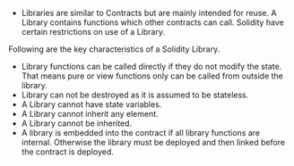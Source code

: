 * Libraries are similar to Contracts but are mainly intended for reuse. A Library contains functions which other contracts can call. Solidity have certain restrictions on use of a Library.

Following are the key characteristics of a Solidity Library.
* Library functions can be called directly if they do not modify the state. That means pure or view functions only can be called from outside the library.
* Library can not be destroyed as it is assumed to be stateless.
* A Library cannot have state variables.
* A Library cannot inherit any element.
* A Library cannot be inherited.
* A library is embedded into the contract if all library functions are internal. Otherwise the library must be deployed and then linked before the contract is deployed.